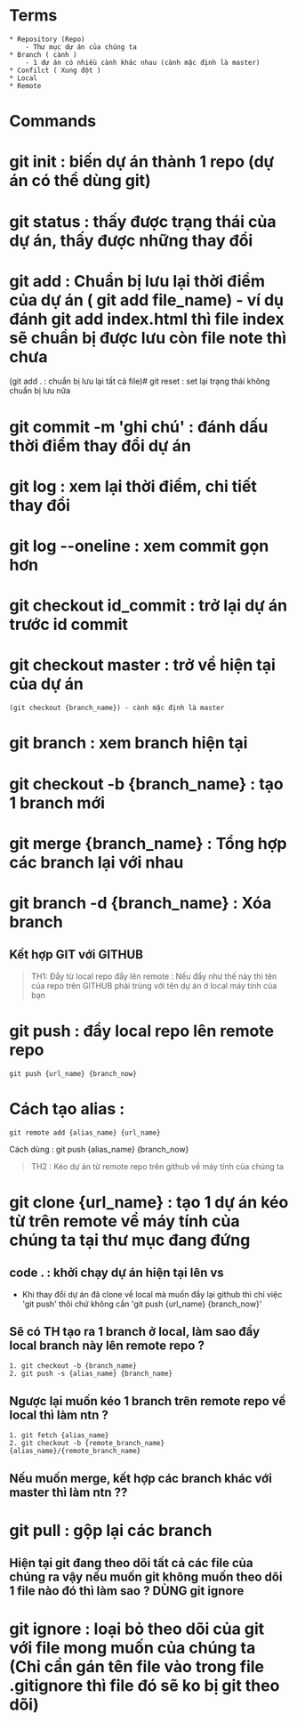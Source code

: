 # Terms

    * Repository (Repo)
        - Thư mục dự án của chúng ta
    * Branch ( cành )
        - 1 dự án có nhiều cành khác nhau (cành mặc định là master)
    * Confilct ( Xung đột )
    * Local
    * Remote
# Commands

# git init : biến dự án thành 1 repo (dự án có thể dùng git)
# git status : thấy được trạng thái của dự án, thấy được những thay đổi
# git add : Chuẩn bị lưu lại thời điểm của dự án ( git add file_name) -  ví dụ đánh git add index.html thì file index sẽ chuẩn bị được lưu còn file note thì chưa 
(git add . : chuẩn bị lưu lại tất cả file)# git reset : set lại trạng thái không chuẩn bị lưu nữa
# git commit -m 'ghi chú' : đánh dấu thời điểm thay đổi dự án
# git log : xem lại thời điểm, chi tiết thay đổi
# git log --oneline : xem commit gọn hơn
# git checkout id_commit : trở lại dự án trước id commit
# git checkout master : trở về hiện tại của dự án
    (git checkout {branch_name}) - cành mặc định là master
# git branch : xem branch hiện tại
# git checkout -b {branch_name} : tạo 1 branch mới
# git merge {branch_name} : Tổng hợp các branch lại với nhau
# git branch -d {branch_name} : Xóa branch

## Kết hợp GIT với GITHUB
> TH1: Đẩy từ local repo đẩy lên remote : Nếu đẩy như thế này thì tên của repo trên GITHUB phải trùng với tên dự án ở local máy tính của bạn
# git push : đẩy local repo lên remote repo
    git push {url_name} {branch_now}
# Cách tạo alias : 
    git remote add {alias_name} {url_name}
   Cách dùng : git push {alias_name} {branch_now}

> TH2 : Kéo dự án từ remote repo trên github về máy tính của chúng ta
# git clone {url_name} : tạo 1 dự án kéo từ trên remote về máy tính của chúng ta tại thư mục đang đứng

## code . : khởi chạy dự án hiện tại lên vs

- Khi thay đổi dự án đã clone về local mà muốn đẩy lại github thì chỉ việc 'git push' thôi chứ không cần 'git push {url_name} {branch_now}' 
## Sẽ có TH tạo ra 1 branch ở local, làm sao đẩy local branch này lên remote repo ?

    1. git checkout -b {branch_name}
    2. git push -s {alias_name} {branch_name}

## Ngược lại muốn kéo 1 branch trên remote repo về local thì làm ntn ?

    1. git fetch {alias_name}
    2. git checkout -b {remote_branch_name}{alias_name}/{remote_branch_name}

## Nếu muốn merge, kết hợp các branch khác với master thì làm ntn ??

# git pull : gộp lại các branch

## Hiện tại git đang theo dõi tất cả các file của chúng ra vậy nếu muốn git không muốn theo dõi 1 file nào đó thì làm sao ? DÙNG git ignore

# git ignore : loại bỏ theo dõi của git với file mong muốn của chúng ta (Chỉ cần gán tên file vào trong file .gitignore thì file đó sẽ ko bị git theo dõi)

